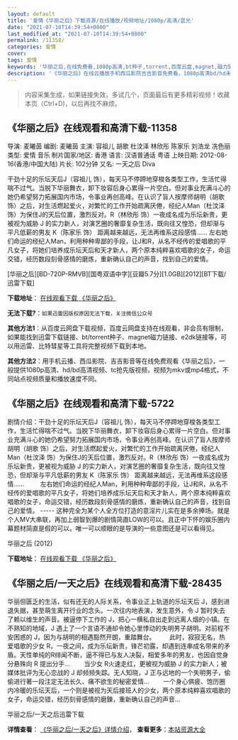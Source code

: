 ```yaml
---
layout: default
title: '爱情《华丽之后》下载资源/在线播放/视频地址/1080p/高清/蓝光'
date: "2021-07-10T14:39:54+0800"
last_modified_at: "2021-07-10T14:39:54+0800"
permalink: /11358/
categories: 爱情
cover:
tags: 爱情
keywords: '华丽之后,在线免费看,1080p高清,bt种子,torrent,百度云盘,magnet,磁力链,迅雷下载资源'
description: '《华丽之后》在线云播放手机西瓜影院吉吉影音免费看，1080p高清bd/hd未删减完整版和tc抢先枪版，mkv/mp4格式，附带bt/torrent种子、magnet/磁力链、百度云盘、网盘资源迅雷下载链接'
---
```


>内容采集生成，如果链接失效，多试几个，页面最后有更多精彩视频！收藏本页（Ctrl+D)，以后再找不麻烦。


## 《华丽之后》在线观看和高清下载-11358

导演: 麦曦茵 编剧: 麦曦茵 主演: 容祖儿 胡歌 杜汶泽 林欣彤 陈家乐 刘浩龙 冼色丽 类型: 爱情 音乐 制片国家/地区: 香港 语言: 汉语普通话 粤语 上映日期: 2012-08-16(香港/中国大陆) 片长: 102分钟 又名: 一天之后 Diva

干劲十足的乐坛天后J（容祖儿 饰），每天马不停蹄地穿梭各类型工作，生活忙得喘不过气。当脱下华丽舞衣，卸下妆容后身心累得一片空白。但对事业充满斗心的她仍希望努力拓展国内市场，令事业再创高峰。在认识了盲人按摩师胡明（胡歌 饰）之后，对生活燃起爱火，对繁忙的工作开始疏离厌倦，经纪人Man（杜汶泽 饰）为保住J的天后位置，激烈反对。R（林欣彤 饰）一夜成名成为乐坛新贵，更被视为威胁 J 的实力新人，对演艺圈的奢靡复杂生活，既向往又惶恐，但却渐与平凡低薪的男友 K（陈家乐 饰） 距离越来越远，无法再维系这段感情…… 左右她们命运的经纪人Man，利用种种卑鄙的手段，让J和R，从名不经传的爱唱歌的平凡女子，将她们培养成乐坛天后和天才新人，两个原本纯粹喜欢唱歌的女子，命运交错，经历数段刻骨感情的磨炼，重新确认自己的声音，找到自己的爱情。


[华丽之后][BD-720P-RMVB][国粤双语中字][豆瓣5.7分][1.0GB][2012][BT下载/迅雷下载]

**下载地址**： [在线观看下载 《华丽之后》](https://www.btdx8.com/torrent/diva_2012.html) 


**无法下载?**：`如果迅雷因版权原因无法下载，关注微信公众号 `

**其他方法1**：从百度云网盘下载视频，百度云网盘支持在线观看，非会员有限制，如果能找到迅雷下载链接、bt/torrent种子、magnet磁力链接、e2dk链接等，可以用迅雷、比特彗星等工具将完整视频下载到本地。

**其他方法2**：用手机云播、西瓜影院、吉吉影音等在线免费观看《华丽之后》，一般提供1080p高清、hd/bd高清视频、tc抢先版视频，视频为mkv或mp4格式，不同站点视频质量和播放速度不同。


## 《华丽之后》在线观看和高清下载-5722

剧情介绍：干劲十足的乐坛天后J（容祖儿 饰），每天马不停蹄地穿梭各类型工作，生活忙得喘不过气。当脱下华丽舞衣，卸下妆容后身心累得一片空白。但对事业充满斗心的她仍希望努力拓展国内市场，令事业再创高峰。在认识了盲人按摩师胡明（胡歌 饰）之后，对生活燃起爱火，对繁忙的工作开始疏离厌倦，经纪人Man（杜汶泽 饰）为保住J的天后位置，激烈反对。R（林欣彤 饰）一夜成名成为乐坛新贵，更被视为威胁 J 的实力新人，对演艺圈的奢靡复杂生活，既向往又惶恐，但却渐与平凡低薪的男友 K（陈家乐 饰） 距离越来越远，无法再维系这段感情……  　　左右她们命运的经纪人Man，利用种种卑鄙的手段，让J和R，从名不经传的爱唱歌的平凡女子，将她们培养成乐坛天后和天才新人，两个原本纯粹喜欢唱歌的女子，命运交错，经历数段刻骨感情的磨炼，重新确认自己的声音，找到自己的爱情。 ----- 这种完全为某个人全方位打造的意淫片儿实在是多余捧场。就是个人MV大串联，再加上弱智到爆的剧情简直LOW的可以。且正中下怀的娱乐圈内幕题材简直是假的可以。唯一可以顺眼的是导演的一些意图还是可以看得见。


华丽之后 (2012)

**下载地址**： [在线观看下载 《华丽之后》](https://www.btbtdy.me/btdy/dy4705.html) 


## 《华丽之后/一天之后》在线观看和高清下载-28435

华丽但匮乏的生活，似有还无的人际关系，令事业正上轨道的乐坛天后 J，感到进退失据，甚至萌生离开行业的念头。一次往内地表演，发生意外，令 J 暂时失去了赖以维生的声音。被逼停下工作的 J，把心一横私自出走到远离人烟的小镇。在不熟知的地域，J 遇上了一个言语不通却令她心里悸动的失明男子胡明。对前程不安困惑的 J，因为与胡明的相遇豁然开朗，重踏舞台。 　　此时，寂寂无名，热爱唱歌的少女 R，一夜之间，成为乐坛新贵，锋芒初露，却遇到连串成名带来的矛盾。天性单纯的R绯闻不断，逼不得已与友人决裂，相爱多年的男友，也因自觉身分悬殊向 R 提出分手... 　　当少女 R火速走红，更被视为威胁 J 的实力新人；被媒体批评为无心恋战的 J 却频频失踪。无人知晓，J 正与远地的一个失明男子，偷偷进行著一段注定无法长久、痛不欲生的秘密爱情... 　　一个身心俱疲、饱历圈内冷暖的乐坛天后，一个则是被视为天后接班人的少女，两个原本纯粹喜欢唱歌的女子，命运交错，经历刻骨感情的磨鍊，重新确认自己的声音...


华丽之后/一天之后迅雷下载

**详情查看**： [《华丽之后/一天之后》详情介绍](/movie/28435/)， **查看更多**：[本站资源大全](/movie/t/all/)

